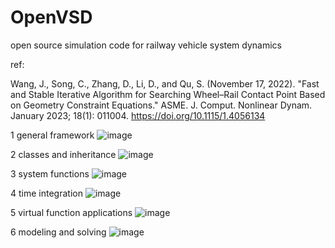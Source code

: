 # OpenVSD
open source simulation code for railway vehicle system dynamics

ref:

Wang, J., Song, C., Zhang, D., Li, D., and Qu, S. (November 17, 2022). "Fast and Stable Iterative Algorithm for Searching Wheel–Rail Contact Point Based on Geometry Constraint Equations." ASME. J. Comput. Nonlinear Dynam. January 2023; 18(1): 011004. https://doi.org/10.1115/1.4056134

1 general framework
![image](https://user-images.githubusercontent.com/32986090/185839262-2ca302ff-e439-4583-9ecf-c6c595e90ae6.png)

2 classes and inheritance
![image](https://user-images.githubusercontent.com/32986090/185839493-3cebcb0b-3370-4d77-b678-f9bf7c5de901.png)

3 system functions
![image](https://user-images.githubusercontent.com/32986090/185839584-c8afaa8c-6f4a-4990-b1d8-3fc63526eb67.png)

4 time integration
![image](https://user-images.githubusercontent.com/32986090/185839667-0cac2e68-294e-42ae-b145-79f23f5e58f1.png)

5 virtual function applications
![image](https://user-images.githubusercontent.com/32986090/185839804-3e163d05-0636-4108-84ce-5f4d1897a95a.png)

6 modeling and solving
![image](https://user-images.githubusercontent.com/32986090/185839893-c51e2d5f-d6c5-4205-9286-3807e4b94e3a.png)
